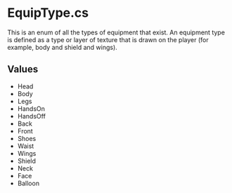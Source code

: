 # EquipType.cs

This is an enum of all the types of equipment that exist. An equipment type is defined as a type or layer of texture that is drawn on the player (for example, body and shield and wings).

## Values

- Head
- Body
- Legs
- HandsOn
- HandsOff
- Back
- Front
- Shoes
- Waist
- Wings
- Shield
- Neck
- Face
- Balloon